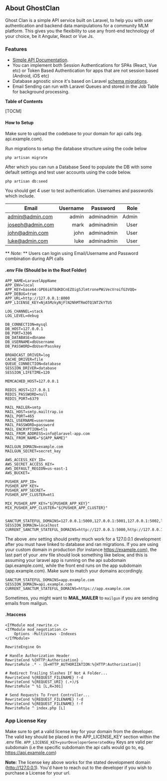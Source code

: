 ## About GhostClan

Ghost Clan is a simple API service built on Laravel, to help you with user authentication and backend data manipulations for a community MLM platform. This gives you the flexibility to use any front-end technology of your choice, be it Angular, React or Vue Js.

### Features

- [Simple API Documentation](http://www.xxxxxxxx.com/ghostclan/docs).
- You can implement both Session Authentications for SPAs (React, Vue etc) or Token Based Authentication for apps that are not session based (Android, iOS etc)
- Database agnostic since it's based on Laravel [schema migrations](https://laravel.com/docs/migrations).
- Email Sending can run with Laravel Queues and stored in the Job Table for background processing.

**Table of Contents**

[TOCM]

#### How to Setup
Make sure to upload the codebase to your domain for api calls (eg. api.example.com).

Run migrations to setup the database structure using the code below

`php artisan migrate`

After which you can run a Database Seed to populate the DB with some default settings and test user accounts using the code below.

`php artisan db:seed`

You should get 4 user to test authentication. Usernames and passwords which include.

| Email      | Username | Password | Role
| ------- | -----:| ------- | -----:|
| admin@admin.com | admin | adminadmin | Admin
| joseph@admin.com | mark | adminadmin | User
| john@admin.com |    john | adminadmin | User
| luke@admin.com |    luke | adminadmin | User

** *Note:* ** Users can login using Email/Username and Password combination during API calls


#### .env File (Should be in the Root Folder)

    APP_NAME=LaravelAppName
	APP_ENV=local
	APP_KEY=base64:GPE6i6T8dKDCnEZOig5JlmtronePWiVecVroifG3VQQ=
	APP_DEBUG=true
	APP_URL=http://127.0.0.1:8000
	APP_LICENSE_KEY=NjA5MzkyNjFlN2NhMTRmOTQ1NTZkYTU5

	LOG_CHANNEL=stack
	LOG_LEVEL=debug

	DB_CONNECTION=mysql
	DB_HOST=127.0.0.1
	DB_PORT=3306
	DB_DATABASE=dbname
	DB_USERNAME=dbUsername
	DB_PASSWORD=dbUserPasskey

	BROADCAST_DRIVER=log
	CACHE_DRIVER=file
	QUEUE_CONNECTION=database
	SESSION_DRIVER=database
	SESSION_LIFETIME=120

	MEMCACHED_HOST=127.0.0.1

	REDIS_HOST=127.0.0.1
	REDIS_PASSWORD=null
	REDIS_PORT=6379

	MAIL_MAILER=smtp
	MAIL_HOST=smtp.mailtrap.io
	MAIL_PORT=465
	MAIL_USERNAME=username
	MAIL_PASSWORD=password
	MAIL_ENCRYPTION=tls
	MAIL_FROM_ADDRESS=info@laravel-app.com
	MAIL_FROM_NAME="${APP_NAME}"

	MAILGUN_DOMAIN=example.com
	MAILGUN_SECRET=secret_key

	AWS_ACCESS_KEY_ID=
	AWS_SECRET_ACCESS_KEY=
	AWS_DEFAULT_REGION=us-east-1
	AWS_BUCKET=

	PUSHER_APP_ID=
	PUSHER_APP_KEY=
	PUSHER_APP_SECRET=
	PUSHER_APP_CLUSTER=mt1

	MIX_PUSHER_APP_KEY="${PUSHER_APP_KEY}"
	MIX_PUSHER_APP_CLUSTER="${PUSHER_APP_CLUSTER}"


	SANCTUM_STATEFUL_DOMAINS=127.0.0.1:5000,127.0.0.1:5001,127.0.0.1:5002,localhost:5000,localhost:5001,localhost:5002,localhost:3000
	SESSION_DOMAIN=localhost
	CURRENT_SANCTUM_STATEFUL_DOMAINS=http://127.0.0.1:5000,http://127.0.0.1:5001,http://127.0.0.1:5002,http://localhost:5000,http://localhost:5001,http://localhost:5002

    
The above .env setting should pretty much work for a 127.0.0.1 development after you must have linked to database and ran migrations. If you are using your custom domain in production (for instance https://example.com), the last part of your .env file should look something like below, and this is assuming your laravel app is running on the api subdomain (api.example.com), while the front end runs on the app subdomain (app.example.com).
Make sure to match your domains accordingly.

	SANCTUM_STATEFUL_DOMAINS=app.example.com
	SESSION_DOMAIN=api.example.com
	CURRENT_SANCTUM_STATEFUL_DOMAINS=https://app.example.com
Sometimes, you might want to **MAIL_MAILER** to `mailgun` if you are sending emails from mailgun. 



#### .htaccess
	<IfModule mod_rewrite.c>
    <IfModule mod_negotiation.c>
        Options -MultiViews -Indexes
    </IfModule>

    RewriteEngine On

    # Handle Authorization Header
    RewriteCond %{HTTP:Authorization} .
    RewriteRule .* - [E=HTTP_AUTHORIZATION:%{HTTP:Authorization}]

    # Redirect Trailing Slashes If Not A Folder...
    RewriteCond %{REQUEST_FILENAME} !-d
    RewriteCond %{REQUEST_URI} (.+)/$
    RewriteRule ^ %1 [L,R=301]

    # Send Requests To Front Controller...
    RewriteCond %{REQUEST_FILENAME} !-d
    RewriteCond %{REQUEST_FILENAME} !-f
    RewriteRule ^ index.php [L]
</IfModule>

### App License Key
Make sure to get a valid license key for your domain from the developer. The valid key should be placed in the APP_LICENSE_KEY section within the .env file.
    `APP_LICENSE_KEY=yourDeveloperGeneratedKey`
Keys are valid per subdomain (i.e the specific subdomain the api calls would go to, eg. https://api.example.com)

**Note:** The license key above works for the stated development domain (http://127.0.0.1). You'd have to reach out to the developer if you wish to purchase a License for your url.
